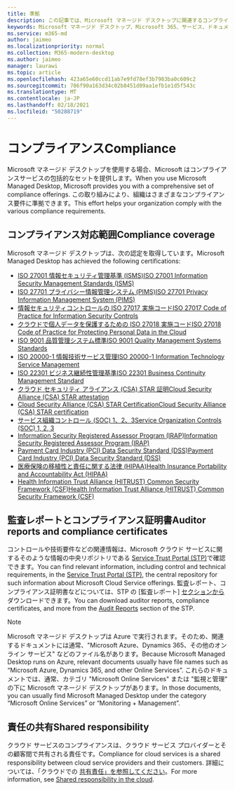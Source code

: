 ```yaml
---
title: 準拠
description: この記事では、Microsoft マネージド デスクトップに関連するコンプライアンス標準の一覧を示します。
keywords: Microsoft マネージド デスクトップ、Microsoft 365、サービス、ドキュメント
ms.service: m365-md
author: jaimeo
ms.localizationpriority: normal
ms.collection: M365-modern-desktop
ms.author: jaimeo
manager: laurawi
ms.topic: article
ms.openlocfilehash: 423a65e60ccd11ab7e9fd78ef3b7983ba0c609c2
ms.sourcegitcommit: 786f90a163d34c02b8451d09aa1efb1e1d5f543c
ms.translationtype: MT
ms.contentlocale: ja-JP
ms.lasthandoff: 02/18/2021
ms.locfileid: "50288719"
---
```

# <a name="compliance"></a><span data-ttu-id="9ad40-104">コンプライアンス</span><span class="sxs-lookup"><span data-stu-id="9ad40-104">Compliance</span></span>

<span data-ttu-id="9ad40-105">Microsoft マネージド デスクトップを使用する場合、Microsoft はコンプライアンスサービスの包括的なセットを提供します。</span><span class="sxs-lookup"><span data-stu-id="9ad40-105">When you use Microsoft Managed Desktop, Microsoft provides you with a comprehensive set of compliance offerings.</span></span> <span data-ttu-id="9ad40-106">この取り組みにより、組織はさまざまなコンプライアンス要件に準拠できます。</span><span class="sxs-lookup"><span data-stu-id="9ad40-106">This effort helps your organization comply with the various compliance requirements.</span></span>

## <a name="compliance-coverage"></a><span data-ttu-id="9ad40-107">コンプライアンス対応範囲</span><span class="sxs-lookup"><span data-stu-id="9ad40-107">Compliance coverage</span></span>

<span data-ttu-id="9ad40-108">Microsoft マネージド デスクトップは、次の認定を取得しています。</span><span class="sxs-lookup"><span data-stu-id="9ad40-108">Microsoft Managed Desktop has achieved the following certifications:</span></span>

- [<span data-ttu-id="9ad40-109">ISO 27001 情報セキュリティ管理基準 (ISMS)</span><span class="sxs-lookup"><span data-stu-id="9ad40-109">ISO 27001 Information Security Management Standards (ISMS)</span></span>](https://docs.microsoft.com/compliance/regulatory/offering-ISO-27001)
- [<span data-ttu-id="9ad40-110">ISO 27701 プライバシー情報管理システム (PIMS)</span><span class="sxs-lookup"><span data-stu-id="9ad40-110">ISO 27701 Privacy Information Management System (PIMS)</span></span>](https://docs.microsoft.com/compliance/regulatory/offering-iso-27701)
- [<span data-ttu-id="9ad40-111">情報セキュリティコントロールの ISO 27017 実施コード</span><span class="sxs-lookup"><span data-stu-id="9ad40-111">ISO 27017 Code of Practice for Information Security Controls</span></span>](https://docs.microsoft.com/compliance/regulatory/offering-ISO-27017)
- [<span data-ttu-id="9ad40-112">クラウドで個人データを保護するための ISO 27018 実施コード</span><span class="sxs-lookup"><span data-stu-id="9ad40-112">ISO 27018 Code of Practice for Protecting Personal Data in the Cloud</span></span>](https://docs.microsoft.com/compliance/regulatory/offering-ISO-27018)
- [<span data-ttu-id="9ad40-113">ISO 9001 品質管理システム標準</span><span class="sxs-lookup"><span data-stu-id="9ad40-113">ISO 9001 Quality Management Systems Standards</span></span>](https://docs.microsoft.com/compliance/regulatory/offering-ISO-9001)
- [<span data-ttu-id="9ad40-114">ISO 20000-1 情報技術サービス管理</span><span class="sxs-lookup"><span data-stu-id="9ad40-114">ISO 20000-1 Information Technology Service Management</span></span>](https://docs.microsoft.com/compliance/regulatory/offering-ISO-20000-1-2011)
- [<span data-ttu-id="9ad40-115">ISO 22301 ビジネス継続性管理基準</span><span class="sxs-lookup"><span data-stu-id="9ad40-115">ISO 22301 Business Continuity Management Standard</span></span>](https://docs.microsoft.com/compliance/regulatory/offering-ISO-22301)
- [<span data-ttu-id="9ad40-116">クラウド セキュリティ アライアンス (CSA) STAR 証明</span><span class="sxs-lookup"><span data-stu-id="9ad40-116">Cloud Security Alliance (CSA) STAR attestation</span></span>](https://docs.microsoft.com/compliance/regulatory/offering-CSA-STAR-Attestation)
- [<span data-ttu-id="9ad40-117">Cloud Security Alliance (CSA) STAR Certification</span><span class="sxs-lookup"><span data-stu-id="9ad40-117">Cloud Security Alliance (CSA) STAR certification</span></span>](https://docs.microsoft.com/compliance/regulatory/offering-CSA-Star-Certification)
- [<span data-ttu-id="9ad40-118">サービス組織コントロール (SOC) 1、2、3</span><span class="sxs-lookup"><span data-stu-id="9ad40-118">Service Organization Controls (SOC) 1, 2, 3</span></span>](https://docs.microsoft.com/compliance/regulatory/offering-SOC)
- [<span data-ttu-id="9ad40-119">Information Security Registered Assessor Program (IRAP)</span><span class="sxs-lookup"><span data-stu-id="9ad40-119">Information Security Registered Assessor Program (IRAP)</span></span>](https://docs.microsoft.com/compliance/regulatory/offering-ccsl-irap-australia)
- [<span data-ttu-id="9ad40-120">Payment Card Industry (PCI) Data Security Standard (DSS)</span><span class="sxs-lookup"><span data-stu-id="9ad40-120">Payment Card Industry (PCI) Data Security Standard (DSS)</span></span>](https://docs.microsoft.com/compliance/regulatory/offering-PCI-DSS)
- [<span data-ttu-id="9ad40-121">医療保険の移植性と責任に関する法律 (HIPAA)</span><span class="sxs-lookup"><span data-stu-id="9ad40-121">Health Insurance Portability and Accountability Act (HIPAA)</span></span>](https://docs.microsoft.com/compliance/regulatory/offering-hipaa-hitech)
- [<span data-ttu-id="9ad40-122">Health Information Trust Alliance (HITRUST) Common Security Framework (CSF)</span><span class="sxs-lookup"><span data-stu-id="9ad40-122">Health Information Trust Alliance (HITRUST) Common Security Framework (CSF)</span></span>](https://docs.microsoft.com/compliance/regulatory/offering-hitrust)


## <a name="auditor-reports-and-compliance-certificates"></a><span data-ttu-id="9ad40-123">監査レポートとコンプライアンス証明書</span><span class="sxs-lookup"><span data-stu-id="9ad40-123">Auditor reports and compliance certificates</span></span>

<span data-ttu-id="9ad40-124">コントロールや技術要件などの関連情報は、Microsoft クラウド サービスに関するそのような情報の中央リポジトリである [Service Trust Portal (STP)](https://servicetrust.microsoft.com/)で確認できます。</span><span class="sxs-lookup"><span data-stu-id="9ad40-124">You can find relevant information, including control and technical requirements, in the [Service Trust Portal (STP)](https://servicetrust.microsoft.com/), the central repository for such information about Microsoft Cloud Service offerings.</span></span> <span data-ttu-id="9ad40-125">監査レポート、コンプライアンス証明書などについては、STP の [監査レポート] [セクションから](https://servicetrust.microsoft.com/ViewPage/MSComplianceGuide) ダウンロードできます。</span><span class="sxs-lookup"><span data-stu-id="9ad40-125">You can download auditor reports, compliance certificates, and more from the [Audit Reports](https://servicetrust.microsoft.com/ViewPage/MSComplianceGuide) section of the STP.</span></span>

> [!NOTE]
> <span data-ttu-id="9ad40-126">Microsoft マネージド デスクトップは Azure で実行されます。そのため、関連するドキュメントには通常、"Microsoft Azure、Dynamics 365、その他のオンライン サービス" などのファイル名があります。</span><span class="sxs-lookup"><span data-stu-id="9ad40-126">Because Microsoft Managed Desktop runs on Azure, relevant documents usually have file names such as “Microsoft Azure, Dynamics 365, and other Online Services”.</span></span> <span data-ttu-id="9ad40-127">これらのドキュメントでは、通常、カテゴリ "Microsoft Online Services" または "監視と管理" の下に Microsoft マネージド デスクトップがあります。</span><span class="sxs-lookup"><span data-stu-id="9ad40-127">In those documents, you can usually find Microsoft Managed Desktop under the category “Microsoft Online Services” or “Monitoring + Management”.</span></span>

## <a name="shared-responsibility"></a><span data-ttu-id="9ad40-128">責任の共有</span><span class="sxs-lookup"><span data-stu-id="9ad40-128">Shared responsibility</span></span>

<span data-ttu-id="9ad40-129">クラウド サービスのコンプライアンスは、クラウド サービス プロバイダーとその顧客間で共有される責任です。</span><span class="sxs-lookup"><span data-stu-id="9ad40-129">Compliance for cloud services is a shared responsibility between cloud service providers and their customers.</span></span> <span data-ttu-id="9ad40-130">詳細については、「クラウドでの [共有責任」を参照してください](https://docs.microsoft.com/azure/security/fundamentals/shared-responsibility)。</span><span class="sxs-lookup"><span data-stu-id="9ad40-130">For more information, see [Shared responsibility in the cloud](https://docs.microsoft.com/azure/security/fundamentals/shared-responsibility).</span></span>
